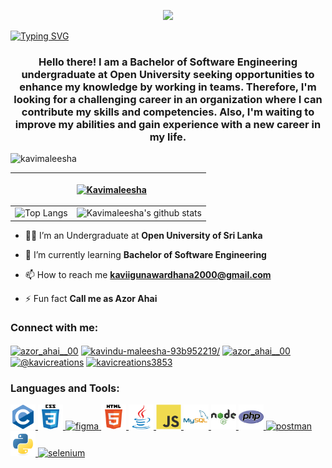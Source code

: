 <p align="center" ><img  src = "https://github.com/7oSkaaa/7oSkaaa/blob/main/Images/about_me.gif?raw=true" width = 100px></p>
<a href="https://git.io/typing-svg"><img src="https://readme-typing-svg.herokuapp.com?font=Fira+Code&weight=300&size=28&pause=1000&color=05F714&width=435&lines=Hi+%F0%9F%91%8B%2C+I'm+Kavindu+Maleesha" alt="Typing SVG" /></a>

<h3 align="center">Hello there! I am a Bachelor of Software Engineering undergraduate at Open University seeking opportunities to enhance my knowledge by working in teams. Therefore, I'm looking for a challenging career in an organization where I can contribute my skills and competencies. Also, I'm waiting to improve my abilities and gain experience with a new career in my life.</h3>

<p align="left"> <img src="https://komarev.com/ghpvc/?username=kavimaleesha&label=Profile%20views&color=0e75b6&style=flat" alt="kavimaleesha" /> </p>


||<p align="left"> <a href="https://github.com/ryo-ma/github-profile-trophy"><img src="https://github-profile-trophy.vercel.app/?username=Kavimaleesha" alt="Kavimaleesha" /></a> </p> |
| --- | --- |
| ![Top Langs](https://github-readme-stats.vercel.app/api/top-langs/?username=Kavimaleesha&theme=tokyonight) | ![Kavimaleesha's github stats](https://github-readme-stats.vercel.app/api?username=Kavimaleesha&show_icons=true&theme=tokyonight) |



- 👨‍💻 I’m an Undergraduate at **Open University of Sri Lanka**

- 🌱 I’m currently learning **Bachelor of Software Engineering**

- 📫 How to reach me **kaviigunawardhana2000@gmail.com**

- ⚡ Fun fact **Call me as Azor Ahai**

<h3 align="left">Connect with me:</h3>
<p align="left">
<a href="https://twitter.com/azor_ahai__00" target="blank"><img align="center" src="https://raw.githubusercontent.com/rahuldkjain/github-profile-readme-generator/master/src/images/icons/Social/twitter.svg" alt="azor_ahai__00" height="30" width="40" /></a>
<a href="https://linkedin.com/in/kavindu-maleesha-93b952219/" target="blank"><img align="center" src="https://raw.githubusercontent.com/rahuldkjain/github-profile-readme-generator/master/src/images/icons/Social/linked-in-alt.svg" alt="kavindu-maleesha-93b952219/" height="30" width="40" /></a>
<a href="https://instagram.com/azor_ahai__00" target="blank"><img align="center" src="https://raw.githubusercontent.com/rahuldkjain/github-profile-readme-generator/master/src/images/icons/Social/instagram.svg" alt="azor_ahai__00" height="30" width="40" /></a>
<a href="https://medium.com/@kavicreations" target="blank"><img align="center" src="https://raw.githubusercontent.com/rahuldkjain/github-profile-readme-generator/master/src/images/icons/Social/medium.svg" alt="@kavicreations" height="30" width="40" /></a>
<a href="https://www.youtube.com/@kavicreations3853" target="blank"><img align="center" src="https://raw.githubusercontent.com/rahuldkjain/github-profile-readme-generator/master/src/images/icons/Social/youtube.svg" alt="kavicreations3853" height="30" width="40" /></a>
</p>

<h3 align="left">Languages and Tools:</h3>
<p align="left"> <a href="https://www.cprogramming.com/" target="_blank" rel="noreferrer"> <img src="https://raw.githubusercontent.com/devicons/devicon/master/icons/c/c-original.svg" alt="c" width="40" height="40"/> </a> <a href="https://www.w3schools.com/css/" target="_blank" rel="noreferrer"> <img src="https://raw.githubusercontent.com/devicons/devicon/master/icons/css3/css3-original-wordmark.svg" alt="css3" width="40" height="40"/> </a> <a href="https://www.figma.com/" target="_blank" rel="noreferrer"> <img src="https://www.vectorlogo.zone/logos/figma/figma-icon.svg" alt="figma" width="40" height="40"/> </a> <a href="https://www.w3.org/html/" target="_blank" rel="noreferrer"> <img src="https://raw.githubusercontent.com/devicons/devicon/master/icons/html5/html5-original-wordmark.svg" alt="html5" width="40" height="40"/> </a> <a href="https://www.java.com" target="_blank" rel="noreferrer"> <img src="https://raw.githubusercontent.com/devicons/devicon/master/icons/java/java-original.svg" alt="java" width="40" height="40"/> </a> <a href="https://developer.mozilla.org/en-US/docs/Web/JavaScript" target="_blank" rel="noreferrer"> <img src="https://raw.githubusercontent.com/devicons/devicon/master/icons/javascript/javascript-original.svg" alt="javascript" width="40" height="40"/> </a> <a href="https://www.mysql.com/" target="_blank" rel="noreferrer"> <img src="https://raw.githubusercontent.com/devicons/devicon/master/icons/mysql/mysql-original-wordmark.svg" alt="mysql" width="40" height="40"/> </a> <a href="https://nodejs.org" target="_blank" rel="noreferrer"> <img src="https://raw.githubusercontent.com/devicons/devicon/master/icons/nodejs/nodejs-original-wordmark.svg" alt="nodejs" width="40" height="40"/> </a> <a href="https://www.php.net" target="_blank" rel="noreferrer"> <img src="https://raw.githubusercontent.com/devicons/devicon/master/icons/php/php-original.svg" alt="php" width="40" height="40"/> </a> <a href="https://postman.com" target="_blank" rel="noreferrer"> <img src="https://www.vectorlogo.zone/logos/getpostman/getpostman-icon.svg" alt="postman" width="40" height="40"/> </a> <a href="https://www.python.org" target="_blank" rel="noreferrer"> <img src="https://raw.githubusercontent.com/devicons/devicon/master/icons/python/python-original.svg" alt="python" width="40" height="40"/> </a> <a href="https://www.selenium.dev" target="_blank" rel="noreferrer"> <img src="https://raw.githubusercontent.com/detain/svg-logos/780f25886640cef088af994181646db2f6b1a3f8/svg/selenium-logo.svg" alt="selenium" width="40" height="40"/> </a> </p>
